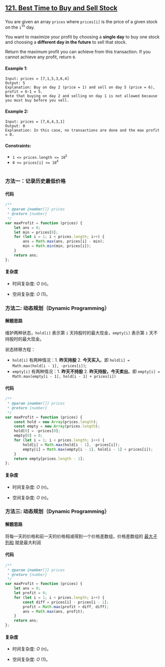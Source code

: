 ## [121. Best Time to Buy and Sell Stock](https://leetcode.com/problems/best-time-to-buy-and-sell-stock/)

###

You are given an array `prices` where `prices[i]` is the price of a given stock on the `i`<sup>`th`</sup> day.

You want to maximize your profit by choosing a **single day** to buy one stock and choosing a **different day in the future** to sell that stock.

Return the maximum profit you can achieve from this transaction. If you cannot achieve any profit, return `0`.

#### Example 1:

```
Input: prices = [7,1,5,3,6,4]
Output: 5
Explanation: Buy on day 2 (price = 1) and sell on day 5 (price = 6), profit = 6-1 = 5.
Note that buying on day 2 and selling on day 1 is not allowed because you must buy before you sell.
```

#### Example 2:

```
Input: prices = [7,6,4,3,1]
Output: 0
Explanation: In this case, no transactions are done and the max profit = 0.
```

#### Constraints:

-   `1 <= prices.length <= 10`<sup>`5`</sup>
-   `0 <= prices[i] <= 10`<sup>`4`</sup>

#

### 方法一：记录历史最低价格

#### 代码

```javascript
/**
 * @param {number[]} prices
 * @return {number}
 */
var maxProfit = function (prices) {
    let ans = 0;
    let min = prices[0];
    for (let i = 1; i < prices.length; i++) {
        ans = Math.max(ans, prices[i] - min);
        min = Math.min(min, prices[i]);
    }
    return ans;
};
```

#### 复杂度

-   时间复杂度: _O_ (n)。

-   空间复杂度: _O_ (1)。

### 方法二: 动态规划（Dynamic Programming）

#### 解题思路

维护两种状态，`hold[i]` 表示第 `i` 天持股时的最大现金，`empty[i]` 表示第 `i` 天不持股时的最大现金。

状态转移方程：

-   `hold[i]` 有两种情况：1. **昨天持股** 2. **今天买入**。即 `hold[i] = Math.max(hold[i - 1], -prices[i])`;
-   `empty[i]` 有两种情况：1. **昨天不持股** 2. **昨天持股，今天卖出**。即 `empty[i] = Math.max(empty[i - 1], hold[i - 1] + prices[i])`

#### 代码

```javascript
/**
 * @param {number[]} prices
 * @return {number}
 */
var maxProfit = function (prices) {
    const hold = new Array(prices.length);
    const empty = new Array(prices.length);
    hold[0] = -prices[0];
    empty[0] = 0;
    for (let i = 1; i < prices.length; i++) {
        hold[i] = Math.max(hold[i - 1], -prices[i]);
        empty[i] = Math.max(empty[i - 1], hold[i - 1] + prices[i]);
    }
    return empty[prices.length - 1];
};
```

#### 复杂度

-   时间复杂度: _O_ (n)。

-   空间复杂度: _O_ (n)。

### 方法三: 动态规划（Dynamic Programming）

#### 解题思路

将每一天的价格和前一天的价格相减得到一个价格差数组，价格差数组的 [最大子列和](<./53. Maximum Subarray.js.md>) 就是最大利润

#### 代码

```javascript
/**
 * @param {number[]} prices
 * @return {number}
 */
var maxProfit = function (prices) {
    let ans = 0;
    let profit = 0;
    for (let i = 1; i < prices.length; i++) {
        const diff = prices[i] - prices[i - 1];
        profit = Math.max(profit + diff, diff);
        ans = Math.max(ans, profit);
    }
    return ans;
};
```

#### 复杂度

-   时间复杂度: _O_ (n)。

-   空间复杂度: _O_ (1)。
